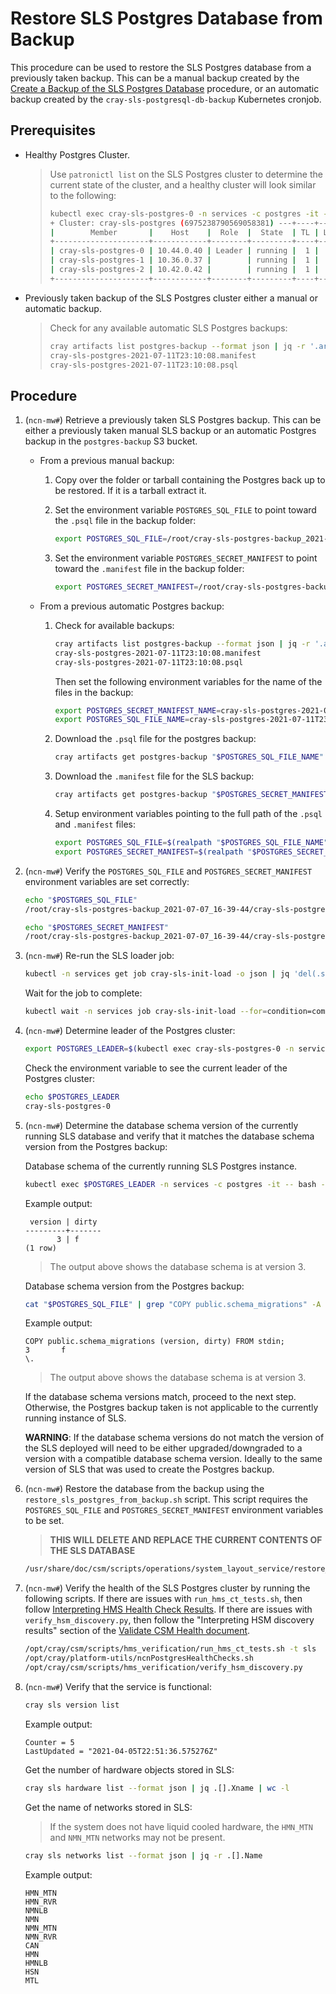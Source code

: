 # Restore SLS Postgres Database from Backup

This procedure can be used to restore the SLS Postgres database from a previously taken backup.
This can be a manual backup created by the [Create a Backup of the SLS Postgres Database](Create_a_Backup_of_the_SLS_Postgres_Database.md) procedure, or an automatic backup created
by the `cray-sls-postgresql-db-backup` Kubernetes cronjob.

## Prerequisites

* Healthy Postgres Cluster.

    > Use `patronictl list` on the SLS Postgres cluster to determine the current state of the cluster, and a healthy cluster will look similar to the following:
    >
    > ```bash
    > kubectl exec cray-sls-postgres-0 -n services -c postgres -it -- patronictl list
    > + Cluster: cray-sls-postgres (6975238790569058381) ---+----+-----------+
    > |        Member       |    Host    |  Role  |  State  | TL | Lag in MB |
    > +---------------------+------------+--------+---------+----+-----------+
    > | cray-sls-postgres-0 | 10.44.0.40 | Leader | running |  1 |           |
    > | cray-sls-postgres-1 | 10.36.0.37 |        | running |  1 |         0 |
    > | cray-sls-postgres-2 | 10.42.0.42 |        | running |  1 |         0 |
    > +---------------------+------------+--------+---------+----+-----------+
    > ```

* Previously taken backup of the SLS Postgres cluster either a manual or automatic backup.

    > Check for any available automatic SLS Postgres backups:
    >
    > ```bash
    > cray artifacts list postgres-backup --format json | jq -r '.artifacts[].Key | select(contains("sls"))'
    > cray-sls-postgres-2021-07-11T23:10:08.manifest
    > cray-sls-postgres-2021-07-11T23:10:08.psql
    > ```

## Procedure

1. (`ncn-mw#`) Retrieve a previously taken SLS Postgres backup.
   This can be either a previously taken manual SLS backup or an automatic Postgres backup in the `postgres-backup` S3 bucket.

    * From a previous manual backup:
        1. Copy over the folder or tarball containing the Postgres back up to be restored. If it is a tarball extract it.

        2. Set the environment variable `POSTGRES_SQL_FILE` to point toward the `.psql` file in the backup folder:

            ```bash
            export POSTGRES_SQL_FILE=/root/cray-sls-postgres-backup_2021-07-07_16-39-44/cray-sls-postgres-backup_2021-07-07_16-39-44.psql
            ```

        3. Set the environment variable `POSTGRES_SECRET_MANIFEST` to point toward the `.manifest` file in the backup folder:

            ```bash
            export POSTGRES_SECRET_MANIFEST=/root/cray-sls-postgres-backup_2021-07-07_16-39-44/cray-sls-postgres-backup_2021-07-07_16-39-44.manifest
            ```

    * From a previous automatic Postgres backup:
        1. Check for available backups:

            ```bash
            cray artifacts list postgres-backup --format json | jq -r '.artifacts[].Key | select(contains("sls"))'
            cray-sls-postgres-2021-07-11T23:10:08.manifest
            cray-sls-postgres-2021-07-11T23:10:08.psql
            ```

            Then set the following environment variables for the name of the files in the backup:

            ```bash
            export POSTGRES_SECRET_MANIFEST_NAME=cray-sls-postgres-2021-07-11T23:10:08.manifest
            export POSTGRES_SQL_FILE_NAME=cray-sls-postgres-2021-07-11T23:10:08.psql
            ```

        2. Download the `.psql` file for the postgres backup:

            ```bash
            cray artifacts get postgres-backup "$POSTGRES_SQL_FILE_NAME" "$POSTGRES_SQL_FILE_NAME"
            ```

        3. Download the `.manifest` file for the SLS backup:

            ```bash
            cray artifacts get postgres-backup "$POSTGRES_SECRET_MANIFEST_NAME" "$POSTGRES_SECRET_MANIFEST_NAME"
            ```

        4. Setup environment variables pointing to the full path of the `.psql` and `.manifest` files:

            ```bash
            export POSTGRES_SQL_FILE=$(realpath "$POSTGRES_SQL_FILE_NAME")
            export POSTGRES_SECRET_MANIFEST=$(realpath "$POSTGRES_SECRET_MANIFEST_NAME")
            ```

2. (`ncn-mw#`) Verify the `POSTGRES_SQL_FILE` and `POSTGRES_SECRET_MANIFEST` environment variables are set correctly:

    ```bash
    echo "$POSTGRES_SQL_FILE"
    /root/cray-sls-postgres-backup_2021-07-07_16-39-44/cray-sls-postgres-backup_2021-07-07_16-39-44.psql

    echo "$POSTGRES_SECRET_MANIFEST"
    /root/cray-sls-postgres-backup_2021-07-07_16-39-44/cray-sls-postgres-backup_2021-07-07_16-39-44.manifest
    ```

3. (`ncn-mw#`) Re-run the SLS loader job:

    ```bash
    kubectl -n services get job cray-sls-init-load -o json | jq 'del(.spec.selector)' | jq 'del(.spec.template.metadata.labels."controller-uid")' | kubectl replace --force -f -
    ```

    Wait for the job to complete:

    ```bash
    kubectl wait -n services job cray-sls-init-load --for=condition=complete --timeout=5m
    ```

4. (`ncn-mw#`) Determine leader of the Postgres cluster:

    ```bash
    export POSTGRES_LEADER=$(kubectl exec cray-sls-postgres-0 -n services -c postgres -t -- patronictl list -f json | jq  -r '.[] | select(.Role == "Leader").Member')
    ```

    Check the environment variable to see the current leader of the Postgres cluster:

    ```bash
    echo $POSTGRES_LEADER
    cray-sls-postgres-0
    ```

5. (`ncn-mw#`) Determine the database schema version of the currently running SLS database and verify that it matches the database schema version from the Postgres backup:

    Database schema of the currently running SLS Postgres instance.

    ```bash
    kubectl exec $POSTGRES_LEADER -n services -c postgres -it -- bash -c "psql -U slsuser -d sls -c 'SELECT * FROM schema_migrations'"
    ```

    Example output:

    ```text
     version | dirty
    ---------+-------
           3 | f
    (1 row)
    ```

    > The output above shows the database schema is at version 3.

    Database schema version from the Postgres backup:

    ```bash
    cat "$POSTGRES_SQL_FILE" | grep "COPY public.schema_migrations" -A 2
    ```

    Example output:

    ```text
    COPY public.schema_migrations (version, dirty) FROM stdin;
    3       f
    \.
    ```

    > The output above shows the database schema is at version 3.

    If the database schema versions match, proceed to the next step.
    Otherwise, the Postgres backup taken is not applicable to the currently running instance of SLS.

    __WARNING__: If the database schema versions do not match the version of the SLS deployed will need to be either upgraded/downgraded to a version with a compatible database schema version.
    Ideally to the same version of SLS that was used to create the Postgres backup.

6. (`ncn-mw#`) Restore the database from the backup using the `restore_sls_postgres_from_backup.sh` script. This script requires the `POSTGRES_SQL_FILE` and `POSTGRES_SECRET_MANIFEST` environment variables to be set.
    > __THIS WILL DELETE AND REPLACE THE CURRENT CONTENTS OF THE SLS DATABASE__

    ```bash
    /usr/share/doc/csm/scripts/operations/system_layout_service/restore_sls_postgres_from_backup.sh
    ```

7. (`ncn-mw#`) Verify the health of the SLS Postgres cluster by running the following scripts.
   If there are issues with `run_hms_ct_tests.sh`, then follow [Interpreting HMS Health Check Results](../../troubleshooting/interpreting_hms_health_check_results.md).
   If there are issues with `verify_hsm_discovery.py`, then follow the "Interpreting HSM discovery results" section of the [Validate CSM Health document](../validate_csm_health.md#221-interpreting-hsm-discovery-results).

    ```bash
    /opt/cray/csm/scripts/hms_verification/run_hms_ct_tests.sh -t sls
    /opt/cray/platform-utils/ncnPostgresHealthChecks.sh
    /opt/cray/csm/scripts/hms_verification/verify_hsm_discovery.py
    ```

8. (`ncn-mw#`) Verify that the service is functional:

    ```bash
    cray sls version list
    ```

    Example output:

    ```text
    Counter = 5
    LastUpdated = "2021-04-05T22:51:36.575276Z"
    ```

    Get the number of hardware objects stored in SLS:

    ```bash
    cray sls hardware list --format json | jq .[].Xname | wc -l
    ```

    Get the name of networks stored in SLS:

    > If the system does not have liquid cooled hardware, the `HMN_MTN` and `NMN_MTN` networks may not be present.

    ```bash
    cray sls networks list --format json | jq -r .[].Name
    ```

    Example output:

    ```text
    HMN_MTN
    HMN_RVR
    NMNLB
    NMN
    NMN_MTN
    NMN_RVR
    CAN
    HMN
    HMNLB
    HSN
    MTL
    ```

